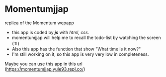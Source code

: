 # Momentumjjap
replica of the Momentum wepapp

- this app is coded by ***js*** with *html, css*.
- momentumjjap will help me to recall the todo-list by watching the screen (ㅎ)
- Also this app has the function that show "What time is it now?"
- I'm still working on it, so this app is very very low in completeness.

Maybe you can use this app in this url (https://momentumjjap.yule93.repl.co/)
